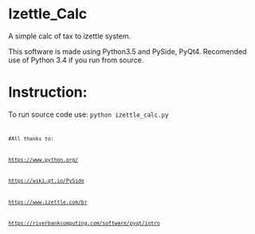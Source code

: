 # Izettle_Calc
A simple calc of tax to izettle system.

This software is made using Python3.5 and PySide, PyQt4.
Recomended use of Python 3.4 if you run from source.

# Instruction:
To run source code use:
<code>python izettle_calc.py<code>

#All thanks to:

https://www.python.org/

https://wiki.qt.io/PySide

https://www.izettle.com/br

https://riverbankcomputing.com/software/pyqt/intro
